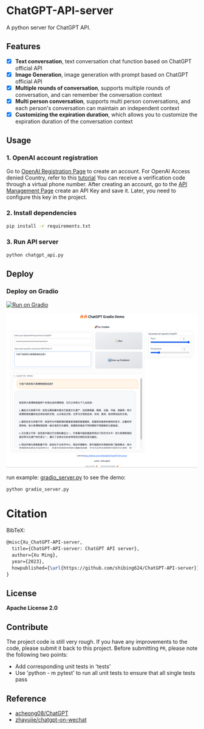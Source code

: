 # ChatGPT-API-server
A python server for ChatGPT API.


## Features

- [x] **Text conversation**, text conversation chat function based on ChatGPT official API
- [x] **Image Generation**, image generation with prompt based on ChatGPT official API
- [x] **Multiple rounds of conversation**, supports multiple rounds of conversation, and can remember the conversation context
- [x] **Multi person conversation**, supports multi person conversations, and each person's conversation can maintain an independent context
- [x] **Customizing the expiration duration**, which allows you to customize the expiration duration of the conversation context

## Usage

### 1. OpenAI account registration

Go to [OpenAI Registration Page](https://beta.openai.com/signup) to create an account. For OpenAI Access denied Country, refer to this [tutorial](https://www.pythonthree.com/register-openai-chatgpt/) You can receive a verification code through a virtual phone number.
After creating an account, go to the [API Management Page](https://beta.openai.com/account/api-keys) create an API Key and save it. Later, you need to configure this key in the project.

### 2. Install dependencies

```bash
pip install -r requirements.txt
```

### 3. Run API server
```bash
python chatgpt_api.py
```

## Deploy

### Deploy on Gradio

[![Run on Gradio](https://gradio.app/badge.svg)](https://huggingface.co/spaces/shibing624/ChatGPT-API-server)

![](docs/gradio.png)

run example: [gradio_server.py](gradio_server.py) to see the demo:
```shell
python gradio_server.py
```

# Citation

BibTeX:
```latex
@misc{Xu_ChatGPT-API-server,
  title={ChatGPT-API-server: ChatGPT API server},
  author={Xu Ming},
  year={2023},
  howpublished={\url{https://github.com/shibing624/ChatGPT-API-server}},
}
```

## License

**Apache License 2.0**

## Contribute

The project code is still very rough. If you have any improvements to the code, please submit it back to this project. 
Before submitting `PR`, please note the following two points:

- Add corresponding unit tests in 'tests'
- Use 'python - m pytest' to run all unit tests to ensure that all single tests pass


## Reference

* [acheong08/ChatGPT](https://github.com/acheong08/ChatGPT)
* [zhayujie/chatgpt-on-wechat](https://github.com/zhayujie/chatgpt-on-wechat)
